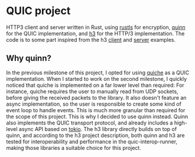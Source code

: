 # QUIC project

HTTP3 client and server written in Rust, using [rustls](https://github.com/rustls/rustls) for encryption, [quinn](https://github.com/quinn-rs/quinn) for the QUIC implementation, and [h3](https://github.com/hyperium/h3) for the HTTP/3 implementation. The code is to some part inspired from the h3 [client](https://github.com/hyperium/h3/blob/master/examples/client.rs) and [server](https://github.com/hyperium/h3/blob/master/examples/server.rs) examples.

## Why quinn?
In the previous milestone of this project, I opted for using [quiche](https://github.com/cloudflare/quiche) as a QUIC implementation. When I started to work on the second milestone, I quickly noticed that quiche is implemented on a far lower level than required: For instance, quiche requires the user to manually read from UDP sockets, before giving the received packets to the library. It also doesn't feature an async implementation, so the user is responsible to create some kind of event loop to handle events.
This is much more granular than required for the scope of this project. This is why I decided to use quinn instead. Quinn also implements the QUIC transport protocol, and already includes a high-level async API based on [tokio](https://github.com/tokio-rs/tokio). The h3 library directly builds on top of quinn, and according to the h3 project description, both quinn and h3 are tested for interoperability and performance in the quic-interop-runner, making those libraries a suitable choice for this project.
